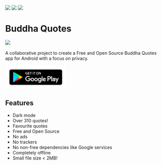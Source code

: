 <p>
<img src="https://gitlab.com/bandev/buddha-quotes/badges/master/pipeline.svg"/>
<img src="https://img.shields.io/badge/licence-GNU%20GPLv3-blue"/>
<img src="https://img.shields.io/badge/bandev%20promise-%E2%9C%93%20-brightgreen"/>
</p>

# Buddha Quotes

![](https://gitlab.com/bandev/buddha-quotes/-/raw/master/app/src/main/res/mipmap-xxhdpi/ic_launcher_round.png)

A collaborative project to create a Free and Open Source Buddha Quotes app for Android with a focus on privacy.

<p><a href="https://play.google.com/store/apps/details?id=org.bandev.buddhaquotes"><img src="google-play-badge__2_.png" height="75px"/></a></p>

## Features

- Dark mode
- Over 310 quotes!
- Favourite quotes
- Free and Open Source
- No ads
- No trackers
- No non-free dependencies like Google services
- Completely offline
- Small file size < 2MB!